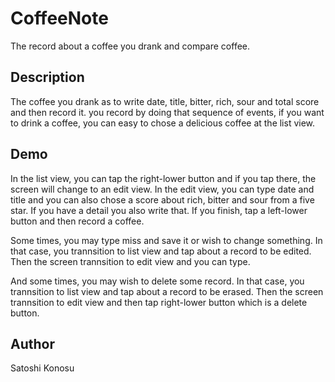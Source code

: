 # CoffeeNote

The record about a coffee you drank and compare coffee.

## Description
The coffee you drank as to write date, title, bitter, rich, sour and total score and then record it. you record by doing that sequence of events, if you want to drink a coffee, you can easy to chose a delicious coffee at the list view.

## Demo
In the list view, you can tap the right-lower button and if you tap there, the screen will change to an edit view.
In the edit view, you can type date and title and you can also chose a score about rich, bitter and sour from a five star. If you have a detail you also write that. If you finish, tap a left-lower button and then record a coffee.

Some times, you may type miss and save it or wish to change something. In that case, you trannsition to list view and tap about a record to be edited. Then the screen trannsition to edit view and you can type.

And some times, you may wish to delete some record. In that case, you trannsition to list view and tap about a record to be erased. Then the screen trannsition to edit view and then tap right-lower button which is a delete button.

## Author
Satoshi Konosu
